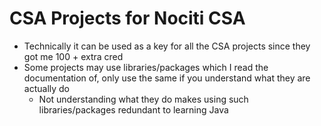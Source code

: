 # CSA Projects for Nociti CSA
- Technically it can be used as a key for all the CSA projects since they got me 100 + extra cred
- Some projects may use libraries/packages which I read the documentation of, only use the same if you understand what they are actually do
  - Not understanding what they do makes using such libraries/packages redundant to learning Java
